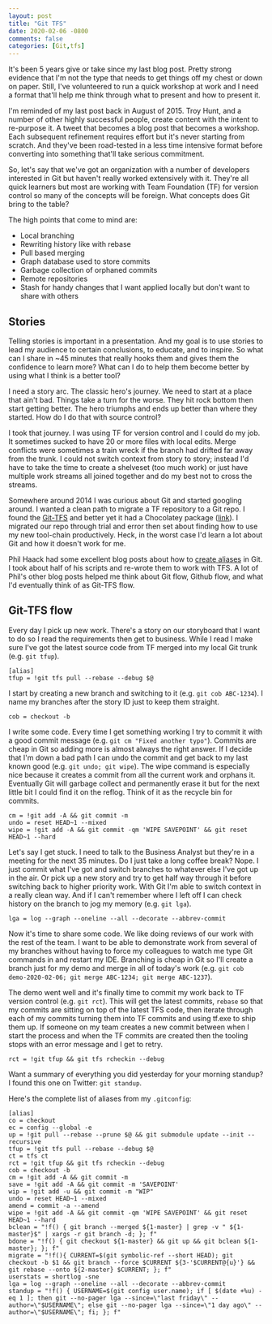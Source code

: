 ```yaml
---
layout: post
title: "Git TFS"
date: 2020-02-06 -0800
comments: false
categories: [Git,tfs]
---
```


It's been 5 years give or take since my last blog post.  Pretty strong evidence that I'm not the type that needs to get things off my chest or down on paper.  Still, I've volunteered to run a quick workshop at work and I need a format that'll help me think through what to present and how to present it.

I'm reminded of my last post back in August of 2015.  Troy Hunt, and a number of other highly successful people, create content with the intent to re-purpose it.  A tweet that becomes a blog post that becomes a workshop.  Each subsequent refinement requires effort but it's never starting from scratch.  And they've been road-tested in a less time intensive format before converting into something that'll take serious commitment.

So, let's say that we've got an organization with a number of developers interested in Git but haven't really worked extensively with it.  They're all quick learners but most are working with Team Foundation (TF) for version control so many of the concepts will be foreign.  What concepts does Git bring to the table?

The high points that come to mind are:

* Local branching
* Rewriting history like with rebase
* Pull based merging
* Graph database used to store commits
* Garbage collection of orphaned commits
* Remote repositories
* Stash for handy changes that I want applied locally but don't want to share with others

## Stories

Telling stories is important in a presentation.  And my goal is to use stories to lead my audience to certain conclusions, to educate, and to inspire.  So what can I share in ~45 minutes that really hooks them and gives them the confidence to learn more?  What can I do to help them become better by using what I think is a better tool?

I need a story arc.  The classic hero's journey.  We need to start at a place that ain't bad.  Things take a turn for the worse.  They hit rock bottom then start getting better.  The hero triumphs and ends up better than where they started.  How do I do that with source control?

I took that journey.  I was using TF for version control and I could do my job.  It sometimes sucked to have 20 or more files with local edits.  Merge conflicts were sometimes a train wreck if the branch had drifted far away from the trunk.  I could not switch context from story to story; instead I'd have to take the time to create a shelveset (too much work) or just have multiple work streams all joined together and do my best not to cross the streams.

Somewhere around 2014 I was curious about Git and started googling around.  I wanted a clean path to migrate a TF repository to a Git repo.  I found the [Git-TFS](https://github.com/git-tfs/git-tfs) and better yet it had a Chocolatey package ([link](https://chocolatey.org/packages/gittfs)).  I migrated our repo through trial and error then set about finding how to use my new tool-chain productively.  Heck, in the worst case I'd learn a lot about Git and how it doesn't work for me.

Phil Haack had some excellent blog posts about how to [create aliases](https://haacked.com/archive/2014/07/28/github-flow-aliases/) in Git.  I took about half of his scripts and re-wrote them to work with TFS.  A lot of Phil's other blog posts helped me think about Git flow, Github flow, and what I'd eventually think of as Git-TFS flow.

## Git-TFS flow

Every day I pick up new work.  There's a story on our storyboard that I want to do so I read the requirements then get to business.  While I read I make sure I've got the latest source code from TF merged into my local Git trunk (e.g. `git tfup`).

    [alias]
    tfup = !git tfs pull --rebase --debug $@

I start by creating a new branch and switching to it (e.g. `git cob ABC-1234`).  I name my branches after the story ID just to keep them straight.

    cob = checkout -b

I write some code.  Every time I get something working I try to commit it with a good commit message (e.g. `git cm "Fixed another typo"`).  Commits are cheap in Git so adding more is almost always the right answer.  If I decide that I'm down a bad path I can undo the commit and get back to my last known good (e.g. `git undo; git wipe`).  The wipe command is especially nice because it creates a commit from all the current work and orphans it.  Eventually Git will garbage collect and permanently erase it but for the next little bit I could find it on the reflog.  Think of it as the recycle bin for commits.

    cm = !git add -A && git commit -m
    undo = reset HEAD~1 --mixed
    wipe = !git add -A && git commit -qm 'WIPE SAVEPOINT' && git reset HEAD~1 --hard

Let's say I get stuck.  I need to talk to the Business Analyst but they're in a meeting for the next 35 minutes.  Do I just take a long coffee break?  Nope.  I just commit what I've got and switch branches to whatever else I've got up in the air.  Or pick up a new story and try to get half way through it before switching back to higher priority work.  With Git I'm able to switch context in a really clean way.  And if I can't remember where I left off I can check history on the branch to jog my memory (e.g. `git lga`).

    lga = log --graph --oneline --all --decorate --abbrev-commit

Now it's time to share some code.  We like doing reviews of our work with the rest of the team.  I want to be able to demonstrate work from several of my branches without having to force my colleagues to watch me type Git commands in and restart my IDE.  Branching is cheap in Git so I'll create a branch just for my demo and merge in all of today's work (e.g. `git cob demo-2020-02-06; git merge ABC-1234; git merge ABC-1237`).

The demo went well and it's finally time to commit my work back to TF version control (e.g. `git rct`).  This will get the latest commits, `rebase` so that my commits are sitting on top of the latest TFS code, then iterate through each of my commits turning them into TF commits and using tf.exe to ship them up.  If someone on my team creates a new commit between when I start the process and when the TF commits are created then the tooling stops with an error message and I get to retry.

    rct = !git tfup && git tfs rcheckin --debug

Want a summary of everything you did yesterday for your morning standup?  I found this one on Twitter: `git standup`.

Here's the complete list of aliases from my `.gitconfig`:

    [alias]
    co = checkout
    ec = config --global -e
    up = !git pull --rebase --prune $@ && git submodule update --init --recursive
    tfup = !git tfs pull --rebase --debug $@
    ct = tfs ct
    rct = !git tfup && git tfs rcheckin --debug
    cob = checkout -b
    cm = !git add -A && git commit -m
    save = !git add -A && git commit -m 'SAVEPOINT'
    wip = !git add -u && git commit -m "WIP" 
    undo = reset HEAD~1 --mixed
    amend = commit -a --amend
    wipe = !git add -A && git commit -qm 'WIPE SAVEPOINT' && git reset HEAD~1 --hard
    bclean = "!f() { git branch --merged ${1-master} | grep -v " ${1-master}$" | xargs -r git branch -d; }; f"
    bdone = "!f() { git checkout ${1-master} && git up && git bclean ${1-master}; }; f"
    migrate = "!f(){ CURRENT=$(git symbolic-ref --short HEAD); git checkout -b $1 && git branch --force $CURRENT ${3-'$CURRENT@{u}'} && git rebase --onto ${2-master} $CURRENT; }; f"
    userstats = shortlog -sne
    lga = log --graph --oneline --all --decorate --abbrev-commit
    standup = "!f() { USERNAME=$(git config user.name); if [ $(date +%u) -eq 1 ]; then git --no-pager lga --since=\"last friday\" --author=\"$USERNAME\"; else git --no-pager lga --since=\"1 day ago\" --author=\"$USERNAME\"; fi; }; f"
